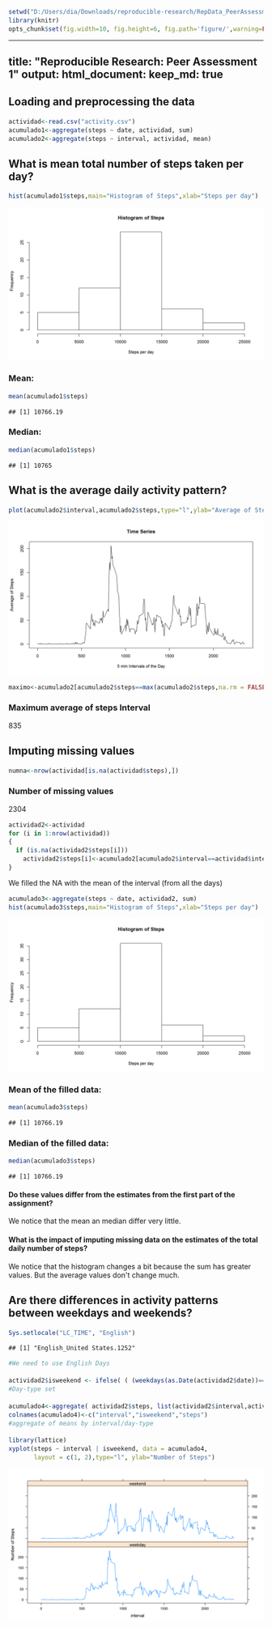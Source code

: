 
```r
setwd("D:/Users/dia/Downloads/reproducible-research/RepData_PeerAssessment1")
library(knitr)
opts_chunk$set(fig.width=10, fig.height=6, fig.path='figure/',warning=FALSE, message=FALSE)
```

---
title: "Reproducible Research: Peer Assessment 1"
output: 
  html_document:
    keep_md: true
---

## Loading and preprocessing the data

```r
actividad<-read.csv("activity.csv")
acumulado1<-aggregate(steps ~ date, actividad, sum)
acumulado2<-aggregate(steps ~ interval, actividad, mean)
```

## What is mean total number of steps taken per day?


```r
hist(acumulado1$steps,main="Histogram of Steps",xlab="Steps per day")
```

![plot of chunk unnamed-chunk-3](figure/unnamed-chunk-3-1.png) 

### Mean: 

```r
mean(acumulado1$steps)
```

```
## [1] 10766.19
```

### Median:

```r
median(acumulado1$steps)
```

```
## [1] 10765
```

## What is the average daily activity pattern?


```r
plot(acumulado2$interval,acumulado2$steps,type="l",ylab="Average of Steps",xlab="5 min Intervals of the Day",main="Time Series")
```

![plot of chunk unnamed-chunk-6](figure/unnamed-chunk-6-1.png) 

```r
maximo<-acumulado2[acumulado2$steps==max(acumulado2$steps,na.rm = FALSE),]
```

### Maximum average of steps Interval
835

## Imputing missing values


```r
numna<-nrow(actividad[is.na(actividad$steps),])
```

### Number of missing values
2304


```r
actividad2<-actividad
for (i in 1:nrow(actividad))
{
  if (is.na(actividad2$steps[i]))       
    actividad2$steps[i]<-acumulado2[acumulado2$interval==actividad$interval[i],2]
}
```

We filled the NA with the mean of the interval (from all the days)


```r
acumulado3<-aggregate(steps ~ date, actividad2, sum)
hist(acumulado3$steps,main="Histogram of Steps",xlab="Steps per day")
```

![plot of chunk unnamed-chunk-9](figure/unnamed-chunk-9-1.png) 

### Mean of the filled data: 

```r
mean(acumulado3$steps)
```

```
## [1] 10766.19
```

### Median of the filled data:

```r
median(acumulado3$steps)
```

```
## [1] 10766.19
```

#### Do these values differ from the estimates from the first part of the assignment?

We notice that the mean an median differ very little.

#### What is the impact of imputing missing data on the estimates of the total daily number of steps?

We notice that the histogram changes a bit because the sum has greater values.  But the average values don't change much.

## Are there differences in activity patterns between weekdays and weekends?


```r
Sys.setlocale("LC_TIME", "English")
```

```
## [1] "English_United States.1252"
```

```r
#We need to use English Days

actividad2$isweekend <- ifelse( ( (weekdays(as.Date(actividad2$date))=="Sunday") | (weekdays(as.Date(actividad2$date))=="Saturday") ), "weekend", "weekday")
#Day-type set

acumulado4<-aggregate( actividad2$steps, list(actividad2$interval,actividad2$isweekend), FUN = mean )
colnames(acumulado4)<-c("interval","isweekend","steps")
#aggregate of means by interval/day-type

library(lattice)
xyplot(steps ~ interval | isweekend, data = acumulado4, 
       layout = c(1, 2),type="l", ylab="Number of Steps")
```

![plot of chunk unnamed-chunk-12](figure/unnamed-chunk-12-1.png) 
